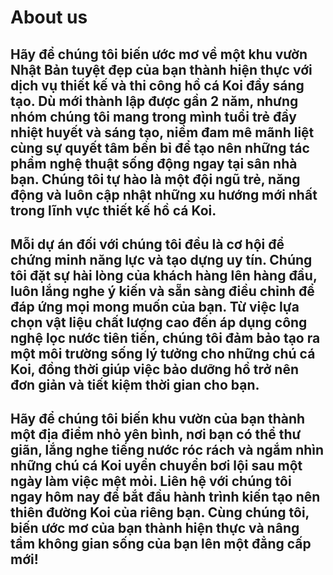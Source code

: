 # About us
## Hãy để chúng tôi biến ước mơ về một khu vườn Nhật Bản tuyệt đẹp của bạn thành hiện thực với dịch vụ thiết kế và thi công hồ cá Koi đầy sáng tạo. Dù mới thành lập được gần 2 năm, nhưng nhóm chúng tôi mang trong mình tuổi trẻ đầy nhiệt huyết và sáng tạo, niềm đam mê mãnh liệt cùng sự quyết tâm bền bỉ để tạo nên những tác phẩm nghệ thuật sống động ngay tại sân nhà bạn. Chúng tôi tự hào là một đội ngũ trẻ, năng động và luôn cập nhật những xu hướng mới nhất trong lĩnh vực thiết kế hồ cá Koi.
## Mỗi dự án đối với chúng tôi đều là cơ hội để chứng minh năng lực và tạo dựng uy tín. Chúng tôi đặt sự hài lòng của khách hàng lên hàng đầu, luôn lắng nghe ý kiến và sẵn sàng điều chỉnh để đáp ứng mọi mong muốn của bạn. Từ việc lựa chọn vật liệu chất lượng cao đến áp dụng công nghệ lọc nước tiên tiến, chúng tôi đảm bảo tạo ra một môi trường sống lý tưởng cho những chú cá Koi, đồng thời giúp việc bảo dưỡng hồ trở nên đơn giản và tiết kiệm thời gian cho bạn.
## Hãy để chúng tôi biến khu vườn của bạn thành một địa điểm nhỏ yên bình, nơi bạn có thể thư giãn, lắng nghe tiếng nước róc rách và ngắm nhìn những chú cá Koi uyển chuyển bơi lội sau một ngày làm việc mệt mỏi. Liên hệ với chúng tôi ngay hôm nay để bắt đầu hành trình kiến tạo nên thiên đường Koi của riêng bạn. Cùng chúng tôi, biến ước mơ của bạn thành hiện thực và nâng tầm không gian sống của bạn lên một đẳng cấp mới! 
